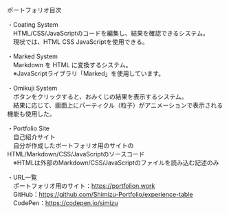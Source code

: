 ポートフォリオ目次  

・Coating System  
　HTML/CSS/JavaScriptのコードを編集し、結果を確認できるシステム。  
　現状では、HTML CSS JavaScriptを使用できる。  

・Marked System  
　Markdown を HTML に変換するシステム。  
　※JavaScriptライブラリ「Marked」を使用しています。 　

 ・Omikuji System  
　ボタンをクリックすると、おみくじの結果を表示するシステム。  
　結果に応じて、画面上にパーティクル（粒子）がアニメーションで表示される機能も使用した。   

 ・Portfolio Site  
　自己紹介サイト  
　自分が作成したポートフォリオ用のサイトのHTML/Markdown/CSS/JavaScriptのソースコード  
　※HTMLは外部のMarkdown/CSS/JavaScriptのファイルを読み込む記述のみ  

・URL一覧  
　ポートフォリオ用のサイト：https://portfolion.work  
　GitHub：https://github.com/Shimizu-Portfolio/experience-table  
　CodePen：https://codepen.io/simizu
